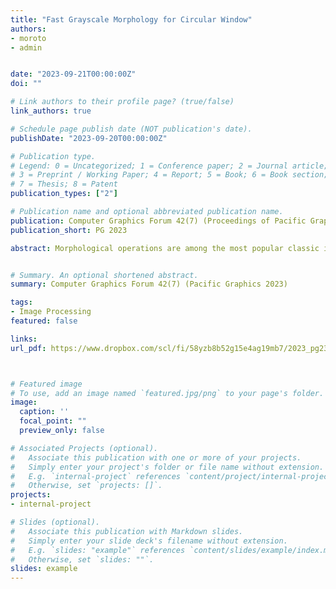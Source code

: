 ```yaml
---
title: "Fast Grayscale Morphology for Circular Window"
authors:
- moroto
- admin


date: "2023-09-21T00:00:00Z"
doi: ""

# Link authors to their profile page? (true/false)
link_authors: true

# Schedule page publish date (NOT publication's date).
publishDate: "2023-09-20T00:00:00Z"

# Publication type.
# Legend: 0 = Uncategorized; 1 = Conference paper; 2 = Journal article;
# 3 = Preprint / Working Paper; 4 = Report; 5 = Book; 6 = Book section;
# 7 = Thesis; 8 = Patent
publication_types: ["2"]

# Publication name and optional abbreviated publication name.
publication: Computer Graphics Forum 42(7) (Proceedings of Pacific Graphics 2023)
publication_short: PG 2023

abstract: Morphological operations are among the most popular classic image filters. The filter assumes the maximum or minimum value within a window and is often used for light object thickening and thinning operations, which are important components of various workflows, such as object recognition and stylization. Circular windows are preferred over rectangular windows for obtaining isotropic filter results. However, the existing efficient algorithms focus on rectangular or binary input images. Efficient morphological operations with circular windows for grayscale images remain challenging. In this study, we present a fast grayscale morphology heuristic computation algorithm that decomposes circular windows using the convex hull of circles. We significantly accelerate traditional methods based on Minkowski addition by introducing new decomposition rules specialized for circular windows. As our morphological operation using a convex hull can be computed independently for each pixel, the algorithm is efficient for modern multithreaded hardware.


# Summary. An optional shortened abstract.
summary: Computer Graphics Forum 42(7) (Pacific Graphics 2023)

tags:
- Image Processing
featured: false

links:
url_pdf: https://www.dropbox.com/scl/fi/58yzb8b52g15e4ag19mb7/2023_pg23_morphology.pdf?rlkey=gaq7mglj14wivlsp27vggb9tz&dl=0



# Featured image
# To use, add an image named `featured.jpg/png` to your page's folder. 
image:
  caption: ''
  focal_point: ""
  preview_only: false

# Associated Projects (optional).
#   Associate this publication with one or more of your projects.
#   Simply enter your project's folder or file name without extension.
#   E.g. `internal-project` references `content/project/internal-project/index.md`.
#   Otherwise, set `projects: []`.
projects:
- internal-project

# Slides (optional).
#   Associate this publication with Markdown slides.
#   Simply enter your slide deck's filename without extension.
#   E.g. `slides: "example"` references `content/slides/example/index.md`.
#   Otherwise, set `slides: ""`.
slides: example
---
```

